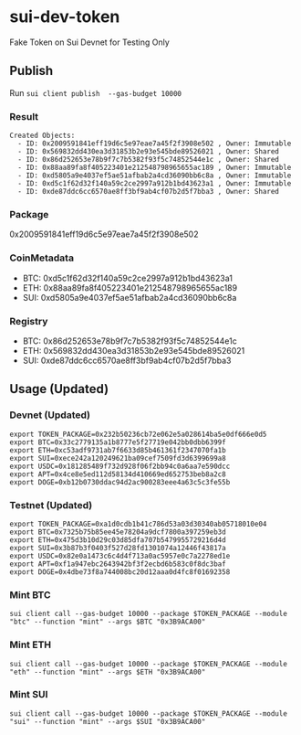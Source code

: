 # sui-dev-token

Fake Token on Sui Devnet for Testing Only

## Publish

Run
`sui client publish  --gas-budget 10000`

### Result

```
Created Objects:
  - ID: 0x2009591841eff19d6c5e97eae7a45f2f3908e502 , Owner: Immutable
  - ID: 0x569832dd430ea3d31853b2e93e545bde89526021 , Owner: Shared
  - ID: 0x86d252653e78b9f7c7b5382f93f5c74852544e1c , Owner: Shared
  - ID: 0x88aa89fa8f405223401e212548798965655ac189 , Owner: Immutable
  - ID: 0xd5805a9e4037ef5ae51afbab2a4cd36090bb6c8a , Owner: Immutable
  - ID: 0xd5c1f62d32f140a59c2ce2997a912b1bd43623a1 , Owner: Immutable
  - ID: 0xde87ddc6cc6570ae8ff3bf9ab4cf07b2d5f7bba3 , Owner: Shared
```

### Package
0x2009591841eff19d6c5e97eae7a45f2f3908e502

### CoinMetadata
* BTC: 0xd5c1f62d32f140a59c2ce2997a912b1bd43623a1
* ETH: 0x88aa89fa8f405223401e212548798965655ac189
* SUI: 0xd5805a9e4037ef5ae51afbab2a4cd36090bb6c8a


### Registry
* BTC: 0x86d252653e78b9f7c7b5382f93f5c74852544e1c
* ETH: 0x569832dd430ea3d31853b2e93e545bde89526021
* SUI: 0xde87ddc6cc6570ae8ff3bf9ab4cf07b2d5f7bba3


## Usage (Updated)

### Devnet (Updated)
```
export TOKEN_PACKAGE=0x232b50236cb72e062e5a028614ba5e0df666e0d5
export BTC=0x33c2779135a1b8777e5f27719e042bb0dbb6399f
export ETH=0xc53adf9731ab7f6633d85b461361f2347070fa1b
export SUI=0xece242a120249621ba09cef7509fd3d6399699a8
export USDC=0x181285489f732d928f06f2bb94c0a6aa7e590dcc
export APT=0x4ce8e5ed112d58134d410669ed652753beb8a2c8
export DOGE=0xb12b0730ddac94d2ac900283eee4a63c5c3fe55b
```

### Testnet (Updated)
```
export TOKEN_PACKAGE=0xa1d0cdb1b41c786d53a03d30340ab05718010e04
export BTC=0x7325b75b85ee45e78204a9dcf7800a397259eb3d
export ETH=0x475d3b10d29c03d85dfa707b5479955729216d4d
export SUI=0x3b87b3f0403f527d28fd1301074a12446f43817a
export USDC=0x82e0a1473c6c4d4f713a0ac5957e0c7a2278ed1e
export APT=0xf1a947ebc2643942bf3f2ecbd6b583c0f8dc3baf
export DOGE=0x4dbe73f8a744008bc20d12aaa0d4fc8f01692358
```

### Mint BTC
`sui client call --gas-budget 10000 --package $TOKEN_PACKAGE --module "btc" --function "mint" --args $BTC "0x3B9ACA00"`

### Mint ETH
`sui client call --gas-budget 10000 --package $TOKEN_PACKAGE --module "eth" --function "mint" --args $ETH "0x3B9ACA00"`

### Mint SUI
`sui client call --gas-budget 10000 --package $TOKEN_PACKAGE --module "sui" --function "mint" --args $SUI "0x3B9ACA00"`

